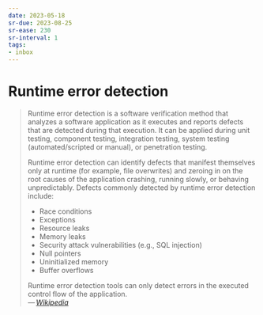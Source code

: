 ```yaml
---
date: 2023-05-18
sr-due: 2023-08-25
sr-ease: 230
sr-interval: 1
tags:
- inbox
---
```


# Runtime error detection

> Runtime error detection is a software verification method that analyzes a
> software application as it executes and reports defects that are detected
> during that execution. It can be applied during unit testing, component
> testing, integration testing, system testing (automated/scripted or manual),
> or penetration testing.
>
> Runtime error detection can identify defects that manifest themselves only at
> runtime (for example, file overwrites) and zeroing in on the root causes of
> the application crashing, running slowly, or behaving unpredictably. Defects
> commonly detected by runtime error detection include:
>
> - Race conditions
> - Exceptions
> - Resource leaks
> - Memory leaks
> - Security attack vulnerabilities (e.g., SQL injection)
> - Null pointers
> - Uninitialized memory
> - Buffer overflows
>
> Runtime error detection tools can only detect errors in the executed control
> flow of the application.\
> — <cite>[Wikipedia](https://en.wikipedia.org/wiki/Runtime_error_detection)</cite>